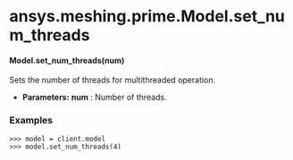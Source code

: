 # ansys.meshing.prime.Model.set_num_threads



#### Model.set_num_threads(num)

Sets the number of threads for multithreaded operation.

* **Parameters:**
  **num**
  : Number of threads.

### Examples

```pycon
>>> model = client.model
>>> model.set_num_threads(4)
```

<!-- !! processed by numpydoc !! -->
